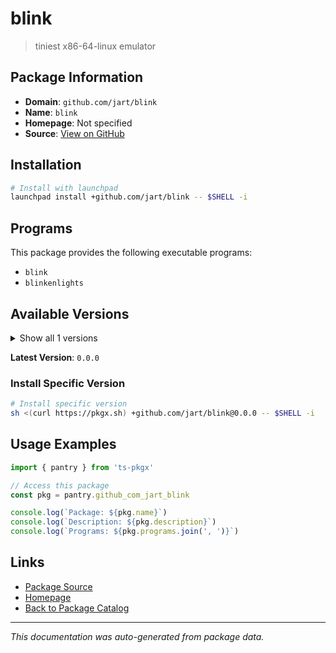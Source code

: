 # blink

> tiniest x86-64-linux emulator

## Package Information

- **Domain**: `github.com/jart/blink`
- **Name**: `blink`
- **Homepage**: Not specified
- **Source**: [View on GitHub](https://github.com/pkgxdev/pantry/tree/main/projects/github.com/jart/blink/package.yml)

## Installation

```bash
# Install with launchpad
launchpad install +github.com/jart/blink -- $SHELL -i
```

## Programs

This package provides the following executable programs:

- `blink`
- `blinkenlights`

## Available Versions

<details>
<summary>Show all 1 versions</summary>

- `0.0.0`

</details>

**Latest Version**: `0.0.0`

### Install Specific Version

```bash
# Install specific version
sh <(curl https://pkgx.sh) +github.com/jart/blink@0.0.0 -- $SHELL -i
```

## Usage Examples

```typescript
import { pantry } from 'ts-pkgx'

// Access this package
const pkg = pantry.github_com_jart_blink

console.log(`Package: ${pkg.name}`)
console.log(`Description: ${pkg.description}`)
console.log(`Programs: ${pkg.programs.join(', ')}`)
```

## Links

- [Package Source](https://github.com/pkgxdev/pantry/tree/main/projects/github.com/jart/blink/package.yml)
- [Homepage](#)
- [Back to Package Catalog](../package-catalog.md)

---

*This documentation was auto-generated from package data.*
